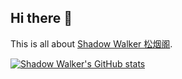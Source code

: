 ## Hi there 👋

<!--

**Here are some ideas to get you started:**

🙋‍♀️ A short introduction - what is your organization all about?
🌈 Contribution guidelines - how can the community get involved?
👩‍💻 Useful resources - where can the community find your docs? Is there anything else the community should know?
🍿 Fun facts - what does your team eat for breakfast?
🧙 Remember, you can do mighty things with the power of [Markdown](https://docs.github.com/github/writing-on-github/getting-started-with-writing-and-formatting-on-github/basic-writing-and-formatting-syntax)
-->

This is all about [Shadow Walker 松烟阁](https://edony.ink/).

[![Shadow Walker's GitHub stats](https://github-readme-stats.vercel.app/api?username=edony-shadow-walker&count_private=true&show_icons=true&theme=radical)](https://github.com/anuraghazra/github-readme-stats)
